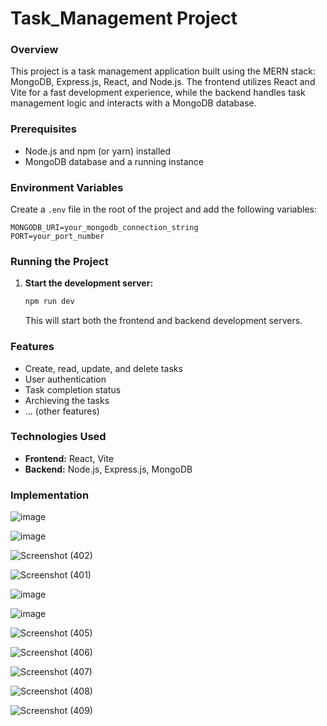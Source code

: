 # Task_Management Project

### Overview

This project is a task management application built using the MERN stack: MongoDB, Express.js, React, and Node.js. The frontend utilizes React and Vite for a fast development experience, while the backend handles task management logic and interacts with a MongoDB database.

### Prerequisites

* Node.js and npm (or yarn) installed
* MongoDB database and a running instance

### Environment Variables
Create a `.env` file in the root of the project and add the following variables:
```
MONGODB_URI=your_mongodb_connection_string
PORT=your_port_number
```

### Running the Project

1. **Start the development server:**
   ```bash
   npm run dev
   ```
   This will start both the frontend and backend development servers.

### Features
* Create, read, update, and delete tasks
* User authentication
* Task completion status
* Archieving the tasks
* ... (other features)

### Technologies Used

* **Frontend:** React, Vite
* **Backend:** Node.js, Express.js, MongoDB

### Implementation

![image](https://github.com/user-attachments/assets/687ea333-f27d-4f36-a77b-7c278d93f714)

![image](https://github.com/user-attachments/assets/20b1fb4e-22d8-4a3f-9a47-627cff1cff00)

![Screenshot (402)](https://github.com/user-attachments/assets/1b43a2c3-5189-4c27-8819-144c7d9ebab9)

![Screenshot (401)](https://github.com/user-attachments/assets/06a63dc7-e68d-4f2a-8858-5ab40faf7de9)


![image](https://github.com/user-attachments/assets/2761563c-8e6c-4ede-8a06-95695b58ff8c)

![image](https://github.com/user-attachments/assets/10ecf009-1620-45d7-a1e7-328d1fd22a86)

![Screenshot (405)](https://github.com/user-attachments/assets/117e8f26-e67c-4f73-8281-fd9691aa81b2)

![Screenshot (406)](https://github.com/user-attachments/assets/1ab04e51-37ab-45a1-a734-a7ac82dc4cdf)

![Screenshot (407)](https://github.com/user-attachments/assets/89e15a70-7d55-4e18-a44c-bb286c31b04d)

![Screenshot (408)](https://github.com/user-attachments/assets/8317f593-0ee1-4868-bcdc-e6ca47bb3b29)

![Screenshot (409)](https://github.com/user-attachments/assets/61842784-44d7-45d3-b1e6-8299e8259e26)
